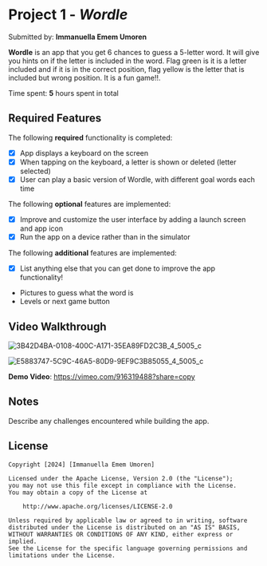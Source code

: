# Project 1 - *Wordle*

Submitted by: **Immanuella Emem Umoren**

**Wordle** is an app that you get 6 chances to guess a 5-letter word. It will give you hints on if the letter is included in the word. Flag green is it is a letter included and if it is in the correct position, flag yellow is the letter that is included but wrong position. It is a fun game!!.

Time spent: **5** hours spent in total

## Required Features

The following **required** functionality is completed:

- [x] App displays a keyboard on the screen
- [x] When tapping on the keyboard, a letter is shown or deleted (letter selected)
- [x] User can play a basic version of Wordle, with different goal words each time

The following **optional** features are implemented:

- [x] Improve and customize the user interface by adding a launch screen and app icon
- [x] Run the app on a device rather than in the simulator

The following **additional** features are implemented:

- [x] List anything else that you can get done to improve the app functionality!

- Pictures to guess what the word is
- Levels or next game button

## Video Walkthrough

![3B42D4BA-0108-400C-A171-35EA89FD2C3B_4_5005_c](https://github.com/Ememobong28/Wordle_IOS101_Project/assets/84681087/3a0f3685-e4fd-46f6-9d41-baa69d18dd60)


![E5883747-5C9C-46A5-80D9-9EF9C3B85055_4_5005_c](https://github.com/Ememobong28/Wordle_IOS101_Project/assets/84681087/b1db4384-5e41-49f7-8a58-5ea01f23c3f3)

**Demo Video**: https://vimeo.com/916319488?share=copy

## Notes

Describe any challenges encountered while building the app.

## License

    Copyright [2024] [Immanuella Emem Umoren]

    Licensed under the Apache License, Version 2.0 (the "License");
    you may not use this file except in compliance with the License.
    You may obtain a copy of the License at

        http://www.apache.org/licenses/LICENSE-2.0

    Unless required by applicable law or agreed to in writing, software
    distributed under the License is distributed on an "AS IS" BASIS,
    WITHOUT WARRANTIES OR CONDITIONS OF ANY KIND, either express or implied.
    See the License for the specific language governing permissions and
    limitations under the License.
